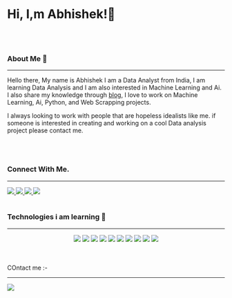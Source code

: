 <h1> Hi, I,m Abhishek!👋 </h1>
<br>
<br>
<h3>About Me 🧑</h3>
<hr>
<p>
Hello there, My name is Abhishek I am a Data Analyst from India, I am learning Data Analysis and I am also interested in Machine Learning and Ai. I also share my knowledge through <a href="https://medium.com/@abhishekkr9455">blog</a>, I love to work on Machine Learning, Ai, Python, and Web Scrapping projects. <br>
	
I always looking to work with people that are hopeless idealists like me. if someone is interested in creating and working on a cool Data analysis project please contact me.
</p>
<br>
<br>

<h3>Connect  With Me. </h3>
<hr>
<a href="https://twitter.com/Abhishe91081609" target="_blank" rel="noopener noreferrer">
  <img src="https://img.shields.io/badge/Twitter-1DA1F2?style=for-the-badge&logo=twitter&logoColor=white" />
</a>

<a href="https://www.linkedin.com/in/abhishek887229/" target="_blank" rel="noopener noreferrer">
  <img src="https://img.shields.io/badge/LinkedIn-0077B5?style=for-the-badge&logo=linkedin&logoColor=white" />
</a>
<a href="https://www.kaggle.com/iottech" target="_blank" rel="noopener noreferrer">
  <img src="https://img.shields.io/badge/Kaggle-20BEFF?style=for-the-badge&logo=Kaggle&logoColor=white" />
</a>


<a href="https://medium.com/@abhishekkr9455" target="_blank" rel="noopener noreferrer">
  <img src="https://img.shields.io/badge/Medium-12100E?style=for-the-badge&logo=medium&logoColor=white" />
</a>
<br>
<br>
<h3>Technologies i am learning 🤖</h3>
<hr>
<p align='center'><img src="https://img.shields.io/badge/Python-FFD43B?style=for-the-badge&logo=python&logoColor=blue">
<img src="https://img.shields.io/badge/MySQL-005C84?style=for-the-badge&logo=mysql&logoColor=white">
<img src="https://img.shields.io/badge/Selenium-43B02A?style=for-the-badge&logo=Selenium&logoColor=white">
<img src="https://img.shields.io/badge/Microsoft_Excel-217346?style=for-the-badge&logo=microsoft-excel&logoColor=white">
<img src="https://img.shields.io/badge/Tableau-E97627?style=for-the-badge&logo=Tableau&logoColor=white">
<img src="https://img.shields.io/badge/PowerBI-F2C811?style=for-the-badge&logo=Power%20BI&logoColor=white">
<img src="https://img.shields.io/badge/Colab-F9AB00?style=for-the-badge&logo=googlecolab&color=525252">
<img src="https://img.shields.io/badge/Pandas-2C2D72?style=for-the-badge&logo=pandas&logoColor=white">
<img src="https://img.shields.io/badge/Numpy-777BB4?style=for-the-badge&logo=numpy&logoColor=white">
<img src="https://img.shields.io/badge/scikit_learn-F7931E?style=for-the-badge&logo=scikit-learn&logoColor=white">
</p>	
<br>
<br>
COntact me :- 
<hr>

<a href = "mailto:abhishekkr9455@gmail.com?subject = Connection&body = hello">
<img src="https://img.shields.io/badge/Gmail-D14836?style=for-the-badge&logo=gmail&logoColor=white">
</a>
